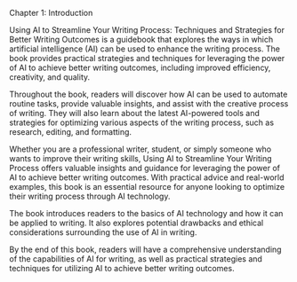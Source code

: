 Chapter 1: Introduction

Using AI to Streamline Your Writing Process: Techniques and Strategies for Better Writing Outcomes is a guidebook that explores the ways in which artificial intelligence (AI) can be used to enhance the writing process. The book provides practical strategies and techniques for leveraging the power of AI to achieve better writing outcomes, including improved efficiency, creativity, and quality.

Throughout the book, readers will discover how AI can be used to automate routine tasks, provide valuable insights, and assist with the creative process of writing. They will also learn about the latest AI-powered tools and strategies for optimizing various aspects of the writing process, such as research, editing, and formatting.

Whether you are a professional writer, student, or simply someone who wants to improve their writing skills, Using AI to Streamline Your Writing Process offers valuable insights and guidance for leveraging the power of AI to achieve better writing outcomes. With practical advice and real-world examples, this book is an essential resource for anyone looking to optimize their writing process through AI technology.

The book introduces readers to the basics of AI technology and how it can be applied to writing. It also explores potential drawbacks and ethical considerations surrounding the use of AI in writing.

By the end of this book, readers will have a comprehensive understanding of the capabilities of AI for writing, as well as practical strategies and techniques for utilizing AI to achieve better writing outcomes.
